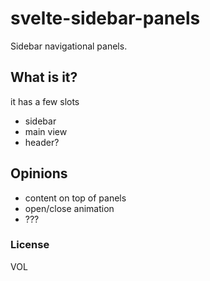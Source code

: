 # svelte-sidebar-panels

Sidebar navigational panels.

## What is it?

it has a few slots
- sidebar
- main view
- header?

## Opinions

- content on top of panels
- open/close animation
- ???

### License

VOL
